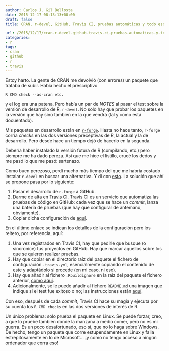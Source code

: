 ```yaml
---
author: Carlos J. Gil Bellosta
date: 2015-12-17 08:13:13+00:00
draft: false
title: CRAN, r-devel, GitHub, Travis CI, pruebas automáticas y todo eso

url: /2015/12/17/cran-r-devel-github-travis-ci-pruebas-automaticas-y-todo-eso/
categories:
- r
tags:
- cran
- github
- r
- travis
---
```


Estoy harto. La gente de CRAN me devolvió (con errores) un paquete que trataba de subir. Había hecho el prescriptivo

`R CMD check --as-cran etc.`

y el log era una patena. Pero había un par de _NOTES_ al pasar el test sobre la versión de desarrollo de R, `r-devel`. No solo hay que probar los paquetes en la versión que hay sino también en la que vendrá (tal y como está docuentado).

Mis paquetes en desarrollo están en [`r-forge`](https://r-forge.r-project.org). Hasta no hace tanto, `r-forge` corría _checks_ en las dos versiones preceptivas de R, la actual y la de desarrollo. Pero desde hace un tiempo dejó de hacerlo en la segunda.

Debería haber instalado la versión futura de R (compilando, etc.) pero siempre me ha dado pereza. Así que me hice el listillo, crucé los dedos y me pasó lo que me pasó: sartenazo.

Como buen perezoso, perdí mucho más tiempo del que me habría costado instalar `r-devel` en buscar una alternativa. Y di con [esto](https://github.com/metacran/r-builder). La solución que ahí se propone pasa por lo siguiente:

1. Pasar el desarrollo de `r-forge` a GitHub.
2. Darme de alta en [Travis CI](https://travis-ci.org). Travis CI es un servicio que automatiza las pruebas de código en GitHub: cada vez que se hace un _commit_, lanza una batería de pruebas (que hay que configurar de antemano, obviamente).
3. Copiar dicha configuración de [aquí](https://github.com/metacran/r-builder).

En el último enlace se indican los detalles de la configuración pero los reitero, por referencia, aquí:

1. Una vez registrados en Travis CI, hay que pedirle que busque (o sincronice) tus proyectos en GitHub. Hay que marcar aquellos sobre los que se quieren realizar pruebas.
2. Hay que copiar en el directorio raíz del paquete el fichero de configuración `.travis.yml`, esencialmente copiando el contenido de [este](https://github.com/metacran/r-builder/blob/master/sample.travis.yml) y adaptádolo si procede (en mi caso, ni eso).
3. Hay que añadir al fichero `.Rbuildignore` en la raíz del paquete el fichero anterior, [como aquí](https://github.com/cjgb/MicroDatosEs/blob/master/.Rbuildignore).
4. Adicionalmente, se le puede añadir al fichero `README.md` una imagen que indique si el test fue exitoso o no; las instrucciones están [aquí](https://docs.travis-ci.com/user/status-images/).

Con eso, después de cada _commit_, Travis CI hace su magia y ejecuta por su cuenta los `R CMD checks` en las dos versiones de interés de R.

Un único problema: solo prueba el paquete en Linux. Se puede forzar, creo, a que lo pruebe también donde la manzana a medio comer, pero no es mi guerra. Es un poco desafortunado, eso sí, que no lo haga sobre Windows. De hecho, tengo un paquete que corre estupendamente en Linux y falla estrepitosamente en lo de Microsoft... ¡y como no tengo acceso a ningún ordenador que corra eso!

